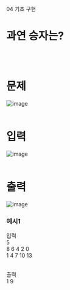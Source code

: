 04 기초 구현
# 과연 승자는?
<br>
<br>

# 문제
![image](https://github.com/user-attachments/assets/196c32f7-0eae-4131-a287-f83cfe5ec5cf)
<br>
<br>

# 입력
![image](https://github.com/user-attachments/assets/e8d4d917-4ee5-4e1e-bbd6-85572452df06)
<br>
<br>

# 출력
![image](https://github.com/user-attachments/assets/b81c92ba-8e10-405c-aa1a-b2de91c7cd9a)
<br>

### 예시1
입력<br>
5<br>
8 6 4 2 0<br>
1 4 7 10 13<br>
<br>

출력<br>
1 9<br>
<br>
